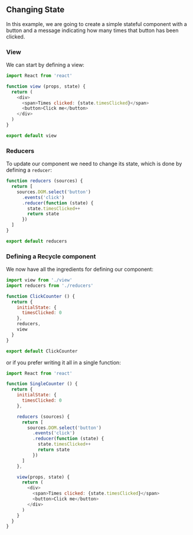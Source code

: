 ## Changing State
In this example, we are going to create a simple stateful component with a button 
and a message indicating how many times that button has been clicked.

### View
We can start by defining a view:

```javascript
import React from 'react'

function view (props, state) {
  return (
    <div>
      <span>Times clicked: {state.timesClicked}</span>
      <button>Click me</button>
    </div>
  )
}

export default view
```

### Reducers
To update our component we need to change its state, which is done by defining a `reducer`:

```javascript
function reducers (sources) {
  return [
    sources.DOM.select('button')
      .events('click')
      .reducer(function (state) {
        state.timesClicked++
        return state
      })
  ]
}

export default reducers
```

### Defining a Recycle component
We now have all the ingredients for defining our component: 

```javascript
import view from './view'
import reducers from './reducers'

function ClickCounter () {
  return {
    initialState: {
      timesClicked: 0
    },
    reducers,
    view
  }
}

export default ClickCounter
```

or if you prefer writing it all in a single function:

```javascript
import React from 'react'

function SingleCounter () {
  return {
    initialState: {
      timesClicked: 0
    },

    reducers (sources) {
      return [
        sources.DOM.select('button')
          .events('click')
          .reducer(function (state) {
            state.timesClicked++
            return state
          })
      ]
    },

    view(props, state) {
      return (
        <div>
          <span>Times clicked: {state.timesClicked}</span>
          <button>Click me</button>
        </div>
      )
    }
  }
}
```

